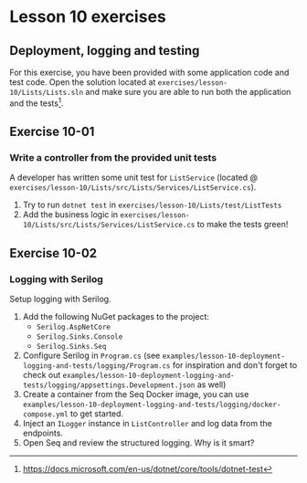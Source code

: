 # Lesson 10 exercises
## Deployment, logging and testing
For this exercise, you have been provided with some application code and test code. Open the solution located at `exercises/lesson-10/Lists/Lists.sln` and make sure you are able to run both the application and the tests[^1].

## Exercise 10-01 
### Write a controller from the provided unit tests
A developer has written some unit test for `ListService` (located @ `exercises/lesson-10/Lists/src/Lists/Services/ListService.cs`).

1. Try to run `dotnet test` in `exercises/lesson-10/Lists/test/ListTests`
2. Add the business logic in `exercises/lesson-10/Lists/src/Lists/Services/ListService.cs` to make the tests green!

## Exercise 10-02
### Logging with Serilog
Setup logging with Serilog.

1. Add the following NuGet packages to the project:
    - `Serilog.AspNetCore`
    - `Serilog.Sinks.Console`
    - `Serilog.Sinks.Seq`
2. Configure Serilog in `Program.cs` (see `examples/lesson-10-deployment-logging-and-tests/logging/Program.cs` for inspiration and don't forget to check out `examples/lesson-10-deployment-logging-and-tests/logging/appsettings.Development.json` as well)
3. Create a container from the Seq Docker image, you can use `examples/lesson-10-deployment-logging-and-tests/logging/docker-compose.yml` to get started.
4. Inject an `ILogger` instance in `ListController` and log data from the endpoints.
5. Open Seq and review the structured logging. Why is it smart?

[^1]: https://docs.microsoft.com/en-us/dotnet/core/tools/dotnet-test
